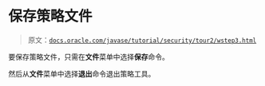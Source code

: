 # 保存策略文件

> 原文：[`docs.oracle.com/javase/tutorial/security/tour2/wstep3.html`](https://docs.oracle.com/javase/tutorial/security/tour2/wstep3.html)

要保存策略文件，只需在**文件**菜单中选择**保存**命令。

然后从**文件**菜单中选择**退出**命令退出策略工具。
